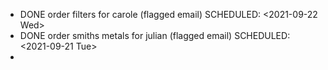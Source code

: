 - DONE order filters for carole (flagged email)
  SCHEDULED: <2021-09-22 Wed>
- DONE order smiths metals for julian (flagged email)
  SCHEDULED: <2021-09-21 Tue>
-